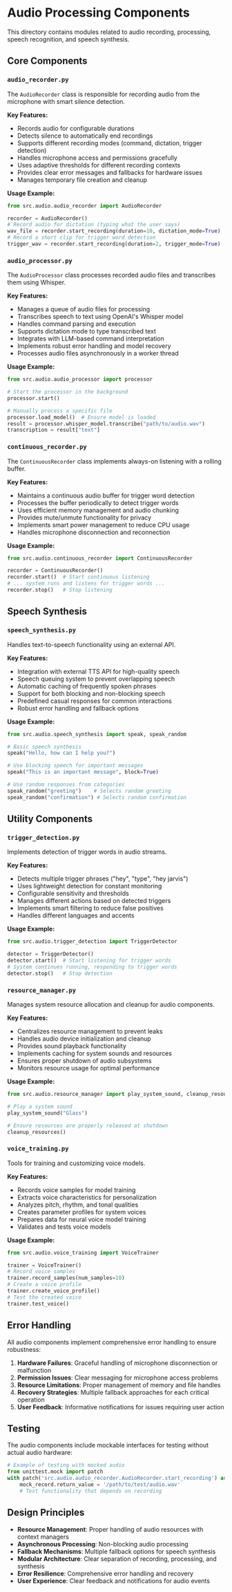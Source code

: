 # Audio Processing Components

This directory contains modules related to audio recording, processing, speech recognition, and speech synthesis.

## Core Components

### `audio_recorder.py`

The `AudioRecorder` class is responsible for recording audio from the microphone with smart silence detection.

**Key Features:**
- Records audio for configurable durations
- Detects silence to automatically end recordings
- Supports different recording modes (command, dictation, trigger detection)
- Handles microphone access and permissions gracefully
- Uses adaptive thresholds for different recording contexts
- Provides clear error messages and fallbacks for hardware issues
- Manages temporary file creation and cleanup

**Usage Example:**
```python
from src.audio.audio_recorder import AudioRecorder

recorder = AudioRecorder()
# Record audio for dictation (typing what the user says)
wav_file = recorder.start_recording(duration=10, dictation_mode=True)
# Record a short clip for trigger word detection
trigger_wav = recorder.start_recording(duration=2, trigger_mode=True)
```

### `audio_processor.py`

The `AudioProcessor` class processes recorded audio files and transcribes them using Whisper.

**Key Features:**
- Manages a queue of audio files for processing
- Transcribes speech to text using OpenAI's Whisper model
- Handles command parsing and execution
- Supports dictation mode to type transcribed text
- Integrates with LLM-based command interpretation
- Implements robust error handling and model recovery
- Processes audio files asynchronously in a worker thread

**Usage Example:**
```python
from src.audio.audio_processor import processor

# Start the processor in the background
processor.start()

# Manually process a specific file
processor.load_model()  # Ensure model is loaded
result = processor.whisper_model.transcribe("path/to/audio.wav")
transcription = result["text"]
```

### `continuous_recorder.py`

The `ContinuousRecorder` class implements always-on listening with a rolling buffer.

**Key Features:**
- Maintains a continuous audio buffer for trigger word detection
- Processes the buffer periodically to detect trigger words
- Uses efficient memory management and audio chunking
- Provides mute/unmute functionality for privacy
- Implements smart power management to reduce CPU usage
- Handles microphone disconnection and reconnection

**Usage Example:**
```python
from src.audio.continuous_recorder import ContinuousRecorder

recorder = ContinuousRecorder()
recorder.start()  # Start continuous listening
# ... system runs and listens for trigger words ...
recorder.stop()   # Stop listening
```

## Speech Synthesis

### `speech_synthesis.py`

Handles text-to-speech functionality using an external API.

**Key Features:**
- Integration with external TTS API for high-quality speech
- Speech queuing system to prevent overlapping speech
- Automatic caching of frequently spoken phrases
- Support for both blocking and non-blocking speech
- Predefined casual responses for common interactions
- Robust error handling and fallback options

**Usage Example:**
```python
from src.audio.speech_synthesis import speak, speak_random

# Basic speech synthesis
speak("Hello, how can I help you?")

# Use blocking speech for important messages
speak("This is an important message", block=True)

# Use random responses from categories
speak_random("greeting")    # Selects random greeting
speak_random("confirmation") # Selects random confirmation
```

## Utility Components

### `trigger_detection.py`

Implements detection of trigger words in audio streams.

**Key Features:**
- Detects multiple trigger phrases ("hey", "type", "hey jarvis")
- Uses lightweight detection for constant monitoring
- Configurable sensitivity and thresholds
- Manages different actions based on detected triggers
- Implements smart filtering to reduce false positives
- Handles different languages and accents

**Usage Example:**
```python
from src.audio.trigger_detection import TriggerDetector

detector = TriggerDetector()
detector.start()  # Start listening for trigger words
# System continues running, responding to trigger words
detector.stop()   # Stop detection
```

### `resource_manager.py`

Manages system resource allocation and cleanup for audio components.

**Key Features:**
- Centralizes resource management to prevent leaks
- Handles audio device initialization and cleanup
- Provides sound playback functionality
- Implements caching for system sounds and resources
- Ensures proper shutdown of audio subsystems
- Monitors resource usage for optimal performance

**Usage Example:**
```python
from src.audio.resource_manager import play_system_sound, cleanup_resources

# Play a system sound
play_system_sound("Glass")

# Ensure resources are properly released at shutdown
cleanup_resources()
```

### `voice_training.py`

Tools for training and customizing voice models.

**Key Features:**
- Records voice samples for model training
- Extracts voice characteristics for personalization
- Analyzes pitch, rhythm, and tonal qualities
- Creates parameter profiles for system voices
- Prepares data for neural voice model training
- Validates and tests voice models

**Usage Example:**
```python
from src.audio.voice_training import VoiceTrainer

trainer = VoiceTrainer()
# Record voice samples
trainer.record_samples(num_samples=10)
# Create a voice profile
trainer.create_voice_profile()
# Test the created voice
trainer.test_voice()
```

## Error Handling

All audio components implement comprehensive error handling to ensure robustness:

1. **Hardware Failures**: Graceful handling of microphone disconnection or malfunction
2. **Permission Issues**: Clear messaging for microphone access problems
3. **Resource Limitations**: Proper management of memory and file handles
4. **Recovery Strategies**: Multiple fallback approaches for each critical operation
5. **User Feedback**: Informative notifications for issues requiring user action

## Testing

The audio components include mockable interfaces for testing without actual audio hardware:

```python
# Example of testing with mocked audio
from unittest.mock import patch
with patch('src.audio.audio_recorder.AudioRecorder.start_recording') as mock_record:
    mock_record.return_value = '/path/to/test/audio.wav'
    # Test functionality that depends on recording
```

## Design Principles

- **Resource Management**: Proper handling of audio resources with context managers
- **Asynchronous Processing**: Non-blocking audio processing
- **Fallback Mechanisms**: Multiple fallback options for speech synthesis
- **Modular Architecture**: Clear separation of recording, processing, and synthesis
- **Error Resilience**: Comprehensive error handling and recovery
- **User Experience**: Clear feedback and notifications for audio events
